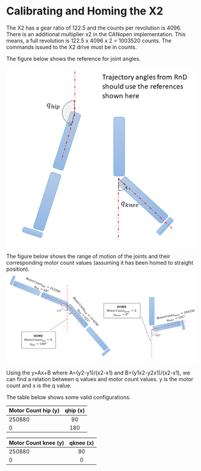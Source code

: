 # Calibrating and Homing the X2

The X2 has a gear ratio of 122.5 and the counts per revolution is 4096. There is an additional multiplier x2 in the CANopen implementation. This means, a full revolution is 122.5 x 4096 x 2 = 1003520 counts. The commands issued to the X2 drive must be in counts. 

The figure below shows the reference for joint angles.

![Joint Reference](img/joint_ref.png)

The figure below shows the range of motion of the joints and their corresponding motor count values (assuming it has been homed to straight position).
![Joint Range of Motion](img/joint_rom.png)

Using the y=Ax+B where A=(y2-y1)/(x2-x1) and B=(y1x2-y2x1)/(x2-x1), we can find a relation between q values and motor count values. y is the motor count and x is the q value. 

The table below shows some valid configurations.

| Motor Count hip (y)  | qhip (x)  |
| -------------------- |:---------:|
| 250880               | 90        |
| 0                    | 180       |

| Motor Count knee (y) | qknee (x) |
| -------------------- |:---------:|
| 250880               | 90        |
| 0                    | 0         |

